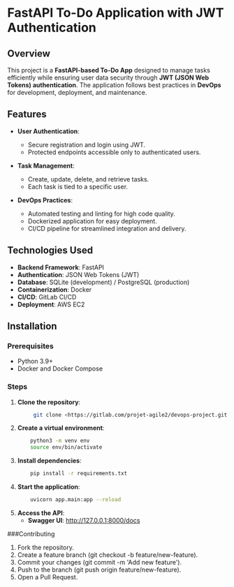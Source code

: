 # FastAPI To-Do Application with JWT Authentication  

## Overview  
This project is a **FastAPI-based To-Do App** designed to manage tasks efficiently while ensuring user data security through **JWT (JSON Web Tokens) authentication**. The application follows best practices in **DevOps** for development, deployment, and maintenance.  

## Features  
- **User Authentication**:  
  - Secure registration and login using JWT.  
  - Protected endpoints accessible only to authenticated users.  

- **Task Management**:  
  - Create, update, delete, and retrieve tasks.  
  - Each task is tied to a specific user.  

- **DevOps Practices**:  
  - Automated testing and linting for high code quality.  
  - Dockerized application for easy deployment.  
  - CI/CD pipeline for streamlined integration and delivery.  

## Technologies Used  
- **Backend Framework**: FastAPI  
- **Authentication**: JSON Web Tokens (JWT)  
- **Database**: SQLite (development) / PostgreSQL (production)  
- **Containerization**: Docker  
- **CI/CD**: GitLab CI/CD  
- **Deployment**: AWS EC2  

## Installation  

### Prerequisites  
- Python 3.9+  
- Docker and Docker Compose  

### Steps  
1. **Clone the repository**:  
   ```bash
        git clone <https://gitlab.com/projet-agile2/devops-project.git>
   ```
2. **Create a virtual environment**:
    ```bash
        python3 -m venv env
        source env/bin/activate
    ```
3. **Install dependencies**:
    ```bash
        pip install -r requirements.txt
    ```
4. **Start the application**:
    ```bash
        uvicorn app.main:app --reload
    ```
5. **Access the API**:
    - **Swagger UI**: http://127.0.0.1:8000/docs
    
###Contributing

1.  Fork the repository.
2.  Create a feature branch (git checkout -b feature/new-feature).
3.  Commit your changes (git commit -m 'Add new feature').
4.  Push to the branch (git push origin feature/new-feature).
5.  Open a Pull Request.



